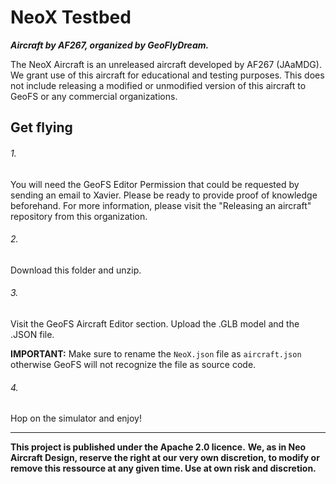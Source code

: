 # NeoX Testbed
***Aircraft by AF267, organized by GeoFlyDream.***

The NeoX Aircraft is an unreleased aircraft developed by AF267 (JAaMDG). We grant use of this aircraft for educational and testing purposes. This does not include releasing a modified or unmodified version of this aircraft to GeoFS or any commercial organizations.

## Get flying
###### 1. 
You will need the GeoFS Editor Permission that could be requested by sending an email to Xavier. Please be ready to provide proof of knowledge beforehand. For more information, please visit the "Releasing an aircraft" repository from this organization.
###### 2.
Download this folder and unzip.
###### 3.
Visit the GeoFS Aircraft Editor section. Upload the .GLB model and the .JSON file.

**IMPORTANT:**
Make sure to rename the `NeoX.json` file as `aircraft.json` otherwise GeoFS will not recognize the file as source code.
###### 4.
Hop on the simulator and enjoy!

-----------------------------------------------------------------------------------------------------------------------------------------------------------------
**This project is published under the Apache 2.0 licence.**
**We, as in Neo Aircraft Design, reserve the right at our very own discretion, to modify or remove this ressource at any given time. Use at own risk and discretion.**
